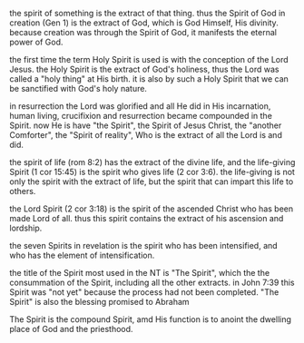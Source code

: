 the spirit of something is the extract of that
thing. thus the Spirit of God in creation (Gen 1)
is the extract of God, which is God Himself, His
divinity. because creation was through the Spirit
of God, it manifests the eternal power of God.

the first time the term Holy Spirit is used is with the conception of the Lord Jesus. the Holy Spirit is the extract of God's holiness, thus the Lord was called a "holy thing" at His birth. it is also by such a Holy Spirit that we can be sanctified with God's holy nature.

in resurrection the Lord was glorified and all He did in His incarnation, human living, crucifixion and resurrection became compounded in the Spirit. now He is have "the Spirit", the Spirit of Jesus Christ, the "another Comforter", the "Spirit of reality", Who is the extract of all the Lord is and did.

the spirit of life (rom 8:2) has the extract of the divine life, and the life-giving Spirit (1 cor 15:45) is the spirit who gives life (2 cor 3:6). the life-giving is not only the spirit with the extract of life, but the spirit that can impart this life to others.

the Lord Spirit (2 cor 3:18) is the spirit of the ascended Christ who has been made Lord of all. thus this spirit contains the extract of his ascension and lordship.

the seven Spirits in revelation is the spirit who has been intensified, and who has the element of intensification.

the title of the Spirit most used in the NT is "The Spirit", which the the consummation of the Spirit, including all the other extracts. in John 7:39 this Spirit was "not yet" because the process had not been completed. "The Spirit" is also the blessing promised to Abraham

The Spirit is the compound Spirit, amd His function is to anoint the dwelling place of God and the priesthood.
